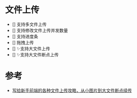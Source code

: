 # 文件上传

- [] 支持多文件上传
- [] 支持修改文件上传并发数量
- [] 支持进度条
- [] 拖拽上传
- [] ✨支持大文件上传
- [] ✨支持大文件断点上传


# 参考

- [写给新手前端的各种文件上传攻略，从小图片到大文件断点续传](https://juejin.im/post/5da14778f265da5bb628e590#heading-3)